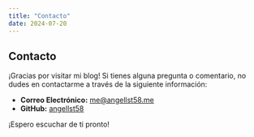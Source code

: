 ```yaml
---
title: "Contacto"
date: 2024-07-20
---
```


## Contacto

¡Gracias por visitar mi blog! Si tienes alguna pregunta o comentario, no dudes en contactarme a través de la siguiente información:

- **Correo Electrónico:** [me@angellst58.me](mailto:me@angellst58.me)
- **GitHub:** [angellst58](https://github.com/angellst58)

¡Espero escuchar de ti pronto!
